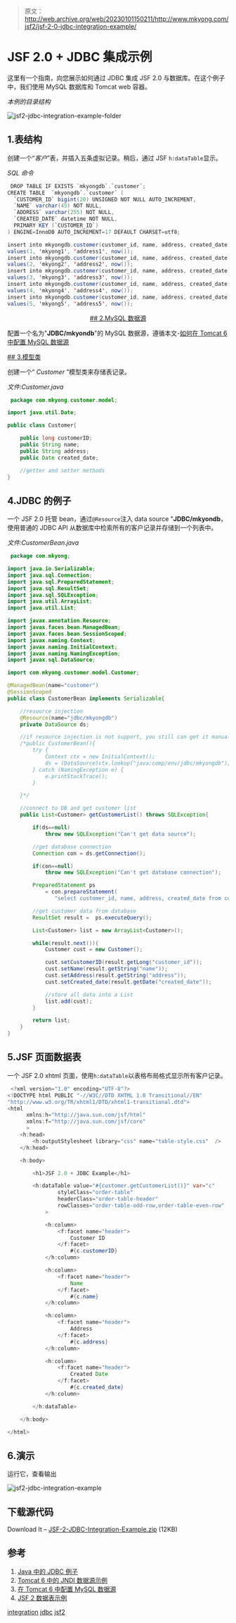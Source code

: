 > 原文：<http://web.archive.org/web/20230101150211/http://www.mkyong.com/jsf2/jsf-2-0-jdbc-integration-example/>

# JSF 2.0 + JDBC 集成示例

这里有一个指南，向您展示如何通过 JDBC 集成 JSF 2.0 与数据库。在这个例子中，我们使用 MySQL 数据库和 Tomcat web 容器。

*本例的目录结构*

![](img/f1b559b6cd8ffdcd1c2bbb5b8c3597ea.png "jsf2-jdbc-integration-example-folder")

## 1.表结构

创建一个“*客户*”表，并插入五条虚拟记录。稍后，通过 JSF `h:dataTable`显示。

*SQL 命令*

```java
 DROP TABLE IF EXISTS `mkyongdb`.`customer`;
CREATE TABLE  `mkyongdb`.`customer` (
  `CUSTOMER_ID` bigint(20) UNSIGNED NOT NULL AUTO_INCREMENT,
  `NAME` varchar(45) NOT NULL,
  `ADDRESS` varchar(255) NOT NULL,
  `CREATED_DATE` datetime NOT NULL,
  PRIMARY KEY (`CUSTOMER_ID`)
) ENGINE=InnoDB AUTO_INCREMENT=17 DEFAULT CHARSET=utf8;

insert into mkyongdb.customer(customer_id, name, address, created_date) 
values(1, 'mkyong1', 'address1', now());
insert into mkyongdb.customer(customer_id, name, address, created_date) 
values(2, 'mkyong2', 'address2', now());
insert into mkyongdb.customer(customer_id, name, address, created_date) 
values(3, 'mkyong3', 'address3', now());
insert into mkyongdb.customer(customer_id, name, address, created_date) 
values(4, 'mkyong4', 'address4', now());
insert into mkyongdb.customer(customer_id, name, address, created_date) 
values(5, 'mkyong5', 'address5', now()); 
```

 <ins class="adsbygoogle" style="display:block; text-align:center;" data-ad-format="fluid" data-ad-layout="in-article" data-ad-client="ca-pub-2836379775501347" data-ad-slot="6894224149">## 2.MySQL 数据源

配置一个名为"**JDBC/mkyondb**"的 MySQL 数据源，遵循本文-[如何在 Tomcat 6 中配置 MySQL 数据源](http://web.archive.org/web/20190310100507/http://www.mkyong.com/tomcat/how-to-configure-mysql-datasource-in-tomcat-6/)

 <ins class="adsbygoogle" style="display:block" data-ad-client="ca-pub-2836379775501347" data-ad-slot="8821506761" data-ad-format="auto" data-ad-region="mkyongregion">## 3.模型类

创建一个“ *Customer* ”模型类来存储表记录。

*文件:Customer.java*

```java
 package com.mkyong.customer.model;

import java.util.Date;

public class Customer{

	public long customerID;
	public String name;
	public String address;
	public Date created_date;

	//getter and setter methods 
} 
```

## 4.JDBC 的例子

一个 JSF 2.0 托管 bean，通过`@Resource`注入 data source "**JDBC/mkyondb**，使用普通的 JDBC API 从数据库中检索所有的客户记录并存储到一个列表中。

*文件:CustomerBean.java*

```java
 package com.mkyong;

import java.io.Serializable;
import java.sql.Connection;
import java.sql.PreparedStatement;
import java.sql.ResultSet;
import java.sql.SQLException;
import java.util.ArrayList;
import java.util.List;

import javax.annotation.Resource;
import javax.faces.bean.ManagedBean;
import javax.faces.bean.SessionScoped;
import javax.naming.Context;
import javax.naming.InitialContext;
import javax.naming.NamingException;
import javax.sql.DataSource;

import com.mkyong.customer.model.Customer;

@ManagedBean(name="customer")
@SessionScoped
public class CustomerBean implements Serializable{

	//resource injection
	@Resource(name="jdbc/mkyongdb")
	private DataSource ds;

	//if resource injection is not support, you still can get it manually.
	/*public CustomerBean(){
		try {
			Context ctx = new InitialContext();
			ds = (DataSource)ctx.lookup("java:comp/env/jdbc/mkyongdb");
		} catch (NamingException e) {
			e.printStackTrace();
		}

	}*/

	//connect to DB and get customer list
	public List<Customer> getCustomerList() throws SQLException{

		if(ds==null)
			throw new SQLException("Can't get data source");

		//get database connection
		Connection con = ds.getConnection();

		if(con==null)
			throw new SQLException("Can't get database connection");

		PreparedStatement ps 
			= con.prepareStatement(
			   "select customer_id, name, address, created_date from customer"); 

		//get customer data from database
		ResultSet result =  ps.executeQuery();

		List<Customer> list = new ArrayList<Customer>();

		while(result.next()){
			Customer cust = new Customer();

			cust.setCustomerID(result.getLong("customer_id"));
			cust.setName(result.getString("name"));
			cust.setAddress(result.getString("address"));
			cust.setCreated_date(result.getDate("created_date"));

			//store all data into a List
			list.add(cust);
		}

		return list;
	}
} 
```

## 5.JSF 页面数据表

一个 JSF 2.0 xhtml 页面，使用`h:dataTable`以表格布局格式显示所有客户记录。

```java
 <?xml version="1.0" encoding="UTF-8"?>
<!DOCTYPE html PUBLIC "-//W3C//DTD XHTML 1.0 Transitional//EN" 
"http://www.w3.org/TR/xhtml1/DTD/xhtml1-transitional.dtd">
<html    
      xmlns:h="http://java.sun.com/jsf/html"
      xmlns:f="http://java.sun.com/jsf/core"
      >
    <h:head>
    	<h:outputStylesheet library="css" name="table-style.css"  />
    </h:head>

    <h:body>

    	<h1>JSF 2.0 + JDBC Example</h1>

 		<h:dataTable value="#{customer.getCustomerList()}" var="c"
    			styleClass="order-table"
    			headerClass="order-table-header"
    			rowClasses="order-table-odd-row,order-table-even-row"
    		>

    		<h:column>
    			<f:facet name="header">
    				Customer ID
    			</f:facet>
    				#{c.customerID}
    		</h:column>

    		<h:column>
    			<f:facet name="header">
    				Name
				</f:facet>
    				#{c.name}
    		</h:column>

 			<h:column>
    			<f:facet name="header">
    				Address
				</f:facet>
    				#{c.address}
    		</h:column>

    		<h:column>
    			<f:facet name="header">
    				Created Date
				</f:facet>
    				#{c.created_date}
    		</h:column>

    	</h:dataTable>

    </h:body>

</html> 
```

## 6.演示

运行它，查看输出

![](img/f233ddf843a43ecdfa252ee5616a4ad9.png "jsf2-jdbc-integration-example")

## 下载源代码

Download It – [JSF-2-JDBC-Integration-Example.zip](http://web.archive.org/web/20190310100507/http://www.mkyong.com/wp-content/uploads/2010/12/JSF-2-JDBC-Integration-Example.zip) (12KB)

## 参考

1.  [Java 中的 JDBC 例子](http://web.archive.org/web/20190310100507/http://www.mkyong.com/java/how-to-connect-to-mysql-with-jdbc-driver-java/)
2.  [Tomcat 6 中的 JNDI 数据源示例](http://web.archive.org/web/20190310100507/http://tomcat.apache.org/tomcat-6.0-doc/jndi-datasource-examples-howto.html)
3.  [在 Tomcat 6 中配置 MySQL 数据源](http://web.archive.org/web/20190310100507/http://www.mkyong.com/tomcat/how-to-configure-mysql-datasource-in-tomcat-6/)
4.  [JSF 2 数据表示例](http://web.archive.org/web/20190310100507/http://www.mkyong.com/jsf2/jsf-2-datatable-sorting-example/)

[integration](http://web.archive.org/web/20190310100507/http://www.mkyong.com/tag/integration/) [jdbc](http://web.archive.org/web/20190310100507/http://www.mkyong.com/tag/jdbc/) [jsf2](http://web.archive.org/web/20190310100507/http://www.mkyong.com/tag/jsf2/)







